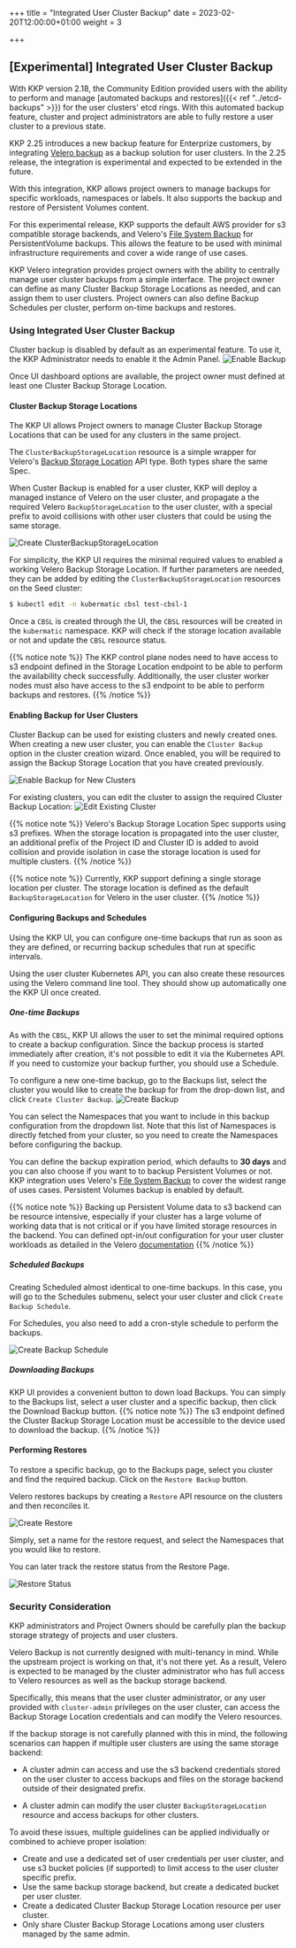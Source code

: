 +++
title = "Integrated User Cluster Backup"
date = 2023-02-20T12:00:00+01:00
weight = 3

+++

## [Experimental] Integrated User Cluster Backup

With KKP version 2.18, the Community Edition provided users with the ability to perform and manage [automated backups and restores]({{< ref "../etcd-backups" >}}) for the user clusters' etcd rings. With this automated backup feature, cluster and project administrators are able to fully restore a user cluster to a previous state.

KKP 2.25 introduces a new backup feature for Enterprize customers, by integrating [Velero backup](https://velero.io/) as a backup solution for user clusters. In the 2.25 release, the integration is experimental and expected to be extended in the future. 

With this integration, KKP allows project owners to manage backups for specific workloads, namespaces or labels. It also supports the backup and restore of Persistent Volumes content. 

For this experimental release, KKP supports the default AWS provider for s3 compatible storage backends, and Velero's [File System Backup](https://velero.io/docs/v1.12/file-system-backup/) for PersistentVolume backups. This allows the feature to be used with minimal infrastructure requirements and cover a wide range of use cases.

KKP Velero integration provides project owners with the ability to centrally manage user cluster backups from a simple interface. The project owner can define as many Cluster Backup Storage Locations as needed, and can assign them to user clusters. Project owners can also define Backup Schedules per cluster, perform on-time backups and restores.

### Using Integrated User Cluster Backup 

Cluster backup is disabled by default as an experimental feature. To use it, the KKP Administrator needs to enable it the Admin Panel.
![Enable Backup](/img/kubermatic/main/tutorials/cluster-backup/enable-bakcup-kkp.png?classes=shadow,border "Enable Backup")

Once UI dashboard options are available, the project owner must defined at least one Cluster Backup Storage Location.

#### Cluster Backup Storage Locations

The KKP UI allows Project owners to manage Cluster Backup Storage Locations that can be used for any clusters in the same project.

The `ClusterBackupStorageLocation` resource is a simple wrapper for Velero's [Backup Storage Location](https://velero.io/docs/v1.12/api-types/backupstoragelocation/) API type. Both types share the same Spec.

When Custer Backup is enabled for a user cluster, KKP will deploy a managed instance of Velero on the user cluster, and propagate a the required Velero `BackupStorageLocation` to the user cluster, with a special prefix to avoid collisions with other user clusters that could be using the same storage.


![Create ClusterBackupStorageLocation](/img/kubermatic/main/tutorials/cluster-backup/create-cbsl.png?classes=shadow,border "Create ClusterBackupStorageLocation")

For simplicity, the KKP UI requires the minimal required values to enabled a working Velero Backup Storage Location. If further parameters are needed, they can be added by editing the `ClusterBackupStorageLocation` resources on the Seed cluster:

```bash
$ kubectl edit -n kubermatic cbsl test-cbsl-1
```

Once a `CBSL` is created through the UI, the `CBSL` resources will be created in the `kubermatic` namespace. KKP will check if the storage location available or not and update the `CBSL` resource status.

{{% notice note %}}
The KKP control plane nodes need to have access to s3 endpoint defined in the Storage Location endpoint to be able to perform the availability check successfully. Additionally, the user cluster worker nodes must also have access to the s3 endpoint to be able to perform backups and restores.
{{% /notice %}}

#### Enabling Backup for User Clusters
Cluster Backup can be used for existing clusters and newly created ones. When creating a new user cluster, you can enable the `Cluster Backup` option in the cluster creation wizard. Once enabled, you will be required to assign the Backup Storage Location that you have created previously. 

![Enable Backup for New Clusters](/img/kubermatic/main/tutorials/cluster-backup/enable-backup-new-cluster.png?classes=shadow,border "Enable Backup for New Clusters")


For existing clusters, you can edit the cluster to assign the required Cluster Backup Location:
![Edit Existing Cluster](/img/kubermatic/main/tutorials/cluster-backup/enable-backup-edit-cluster.png?classes=shadow,border "Edit Existing Cluster")

{{% notice note %}}
Velero's Backup Storage Location Spec supports using s3 prefixes. When the storage location is propagated into the user cluster, an additional prefix of the Project ID and Cluster ID is added to avoid collision and provide isolation in case the storage location is used for multiple clusters.
{{% /notice %}}

{{% notice note %}}
Currently, KKP support defining a single storage location per cluster. The storage location is defined as the default `BackupStorageLocation` for Velero in the user cluster.
{{% /notice %}}

#### Configuring Backups and Schedules
Using the KKP UI, you can configure one-time backups that run as soon as they are defined, or recurring backup schedules that run at specific intervals.

Using the user cluster Kubernetes API, you can also create these resources using the Velero command line tool. They should show up automatically one the KKP UI once created.

##### One-time Backups
As with the `CBSL`, KKP UI allows the user to set the minimal required options to create a backup configuration. Since the backup process is started immediately after creation, it's not possible to edit it via the Kubernetes API. If you need to customize your backup further, you should use a Schedule.

To configure a new one-time backup, go to the Backups list, select the cluster you would like to create the backup for from the drop-down list, and click `Create Cluster Backup`.
![Create Backup](/img/kubermatic/main/tutorials/cluster-backup/create-backup.png?classes=shadow,border "Create Backup")


You can select the Namespaces that you want to include in this backup configuration from the dropdown list. Note that this list of Namespaces is directly fetched from your cluster, so you need to create the Namespaces before configuring the backup.

You can define the backup expiration period, which defaults to **30 days** and you can also choose if you want to to backup Persistent Volumes or not. KKP integration uses Velero's [File System Backup](https://velero.io/docs/v1.12/file-system-backup/) to cover the widest range of uses cases. Persistent Volumes backup is enabled by default.

{{% notice note %}}
Backing up Persistent Volume data to s3 backend can be resource intensive, especially if your cluster has a large volume of working data that is not critical or if you have limited storage resources in the backend. You can defined opt-in/out configuration for your user cluster workloads as detailed in the Velero [documentation](https://velero.io/docs/v1.12/file-system-backup/#to-back-up)
{{% /notice %}}

##### Scheduled Backups
Creating Scheduled almost identical to one-time backups. In this case, you will go to the Schedules submenu, select your user cluster and click `Create Backup Schedule`.

For Schedules, you also need to add a cron-style schedule to perform the backups. 

![Create Backup Schedule](/img/kubermatic/main/tutorials/cluster-backup/create-schedule.png?classes=shadow,border "Create Backup Schedule")


##### Downloading Backups
KKP UI provides a convenient button to down load Backups. You can simply to the Backups list, select a user cluster and a specific backup, then click the Download Backup button.
{{% notice note %}}
The s3 endpoint defined the Cluster Backup Storage Location must be accessible to the device used to download the backup.
{{% /notice %}}

#### Performing Restores
To restore a specific backup, go to the Backups page, select you cluster and find the required backup. Click on the `Restore Backup` button.

Velero restores backups by creating a `Restore` API resource on the clusters and then reconciles it.

![Create Restore](/img/kubermatic/main/tutorials/cluster-backup/create-restore.png?classes=shadow,border "Create Restore")

Simply, set a name for the restore request, and select the Namespaces that you would like to restore.

You can later track the restore status from the Restore Page.

![Restore Status](/img/kubermatic/main/tutorials/cluster-backup/restore-status.png?classes=shadow,border "Restore Status")



### Security Consideration
KKP administrators and Project Owners should be carefully plan the backup storage strategy of projects and user clusters.

Velero Backup is not currently designed with multi-tenancy in mind. While the upstream project is working on that, it's not there yet. As a result, Velero is expected to be managed by the cluster administrator who has full access to Velero resources as well as the backup storage backend.

Specifically, this means that the user cluster administrator, or any user provided with `cluster-admin` privileges on the user cluster, can access the Backup Storage Location credentials and can modify the Velero resources.

If the backup storage is not carefully planned with this in mind, the following scenarios can happen if multiple user clusters are using the same storage backend:

- A cluster admin can access and use the s3 backend credentials stored on the user cluster to access backups and files on the storage backend outside of their designated prefix. 

- A cluster admin can modify the user cluster `BackupStorageLocation` resource and access backups for other clusters.

To avoid these issues, multiple guidelines can be applied individually or combined to achieve proper isolation:

- Create and use a dedicated set of user credentials per user cluster, and use s3 bucket policies (if supported) to limit access to the user cluster specific prefix.
- Use the same backup storage backend, but create a dedicated bucket per user cluster.
- Create a dedicated Cluster Backup Storage Location resource per user cluster.
- Only share Cluster Backup Storage Locations among user clusters managed by the same admin.